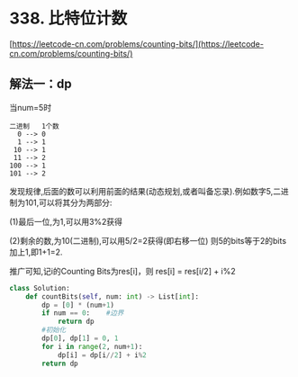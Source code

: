 # 338. 比特位计数

[https://leetcode-cn.com/problems/counting-bits/](https://leetcode-cn.com/problems/counting-bits/)

## 解法一：dp

当num=5时

```text
二进制   1个数
  0 --> 0
  1 --> 1
 10 --> 1
 11 --> 2
100 --> 1
101 --> 2
```

发现规律,后面的数可以利用前面的结果\(动态规划,或者叫备忘录\).例如数字5,二进制为101,可以将其分为两部分: 

\(1\)最后一位,为1,可以用3%2获得 

\(2\)剩余的数,为10\(二进制\),可以用5/2=2获得\(即右移一位\) 则5的bits等于2的bits加上1,即1+1=2. 

推广可知,记i的Counting Bits为res\[i\]，则 res\[i\] = res\[i/2\] + i%2

```python
class Solution:
    def countBits(self, num: int) -> List[int]:
        dp = [0] * (num+1)
        if num == 0:    #边界
            return dp
        #初始化
        dp[0], dp[1] = 0, 1
        for i in range(2, num+1):
            dp[i] = dp[i//2] + i%2
        return dp
```

